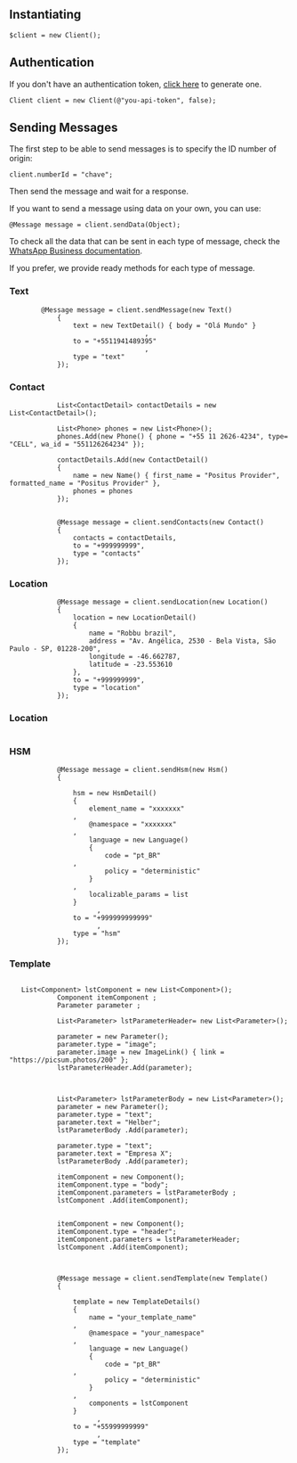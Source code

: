 ## Instantiating

````.NET
$client = new Client();
````
## Authentication

If you don't have an authentication token, [click here](https://studio.posit.us/minha-conta/api-tokens) to generate one.

````.NET
Client client = new Client(@"you-api-token", false);
````

## Sending Messages
The first step to be able to send messages is to specify the ID number of origin:

````.NET
client.numberId = "chave";
````

Then send the message and wait for a response.

If you want to send a message using data on your own, you can use:

````NET
@Message message = client.sendData(Object);
````

To check all the data that can be sent in each type of message, check the [WhatsApp Business documentation](https://developers.facebook.com/docs/whatsapp/api/messages).

If you prefer, we provide ready methods for each type of message.

### Text

````.NET
        @Message message = client.sendMessage(new Text()
            {
                text = new TextDetail() { body = "Olá Mundo" }
                                  ,
                to = "+5511941489395"
                                  ,
                type = "text"
            });
````



### Contact
````.NET
            List<ContactDetail> contactDetails = new List<ContactDetail>();
            
            List<Phone> phones = new List<Phone>();
            phones.Add(new Phone() { phone = "+55 11 2626-4234", type= "CELL", wa_id = "551126264234" });

            contactDetails.Add(new ContactDetail()
            {
                name = new Name() { first_name = "Positus Provider", formatted_name = "Positus Provider" },
                phones = phones
            });


            @Message message = client.sendContacts(new Contact()
            {
                contacts = contactDetails,
                to = "+999999999",
                type = "contacts"
            });

````

### Location
````.NET
            @Message message = client.sendLocation(new Location()
            {
                location = new LocationDetail()
                {
                    name = "Robbu brazil",
                    address = "Av. Angélica, 2530 - Bela Vista, São Paulo - SP, 01228-200",
                    longitude = -46.662787,
                    latitude = -23.553610
                },
                to = "+999999999",
                type = "location"
            });
````

### Location
````.NET

````


### HSM

````.NET
            @Message message = client.sendHsm(new Hsm()
            {

                hsm = new HsmDetail()
                {
                    element_name = "xxxxxxx"
                ,
                    @namespace = "xxxxxxx"
                ,
                    language = new Language()
                    {
                        code = "pt_BR"
                ,
                        policy = "deterministic"
                    }
                ,
                    localizable_params = list
                }
                      ,
                to = "+999999999999"
                      ,
                type = "hsm"
            });
````


### Template
````.NET

   List<Component> lstComponent = new List<Component>();
            Component itemComponent ;
            Parameter parameter ;

            List<Parameter> lstParameterHeader= new List<Parameter>();

            parameter = new Parameter();
            parameter.type = "image";
            parameter.image = new ImageLink() { link = "https://picsum.photos/200" };
            lstParameterHeader.Add(parameter);



            List<Parameter> lstParameterBody = new List<Parameter>();
            parameter = new Parameter();
            parameter.type = "text";
            parameter.text = "Helber";
            lstParameterBody .Add(parameter);

            parameter.type = "text";
            parameter.text = "Empresa X";
            lstParameterBody .Add(parameter);

            itemComponent = new Component();
            itemComponent.type = "body";
            itemComponent.parameters = lstParameterBody ;
            lstComponent .Add(itemComponent);


            itemComponent = new Component();
            itemComponent.type = "header";
            itemComponent.parameters = lstParameterHeader;
            lstComponent .Add(itemComponent);



            @Message message = client.sendTemplate(new Template()
            {

                template = new TemplateDetails()
                {
                    name = "your_template_name"
                ,
                    @namespace = "your_namespace"
                ,
                    language = new Language()
                    {
                        code = "pt_BR"
                ,
                        policy = "deterministic"
                    }
                ,
                    components = lstComponent 
                }
                      ,
                to = "+55999999999"
                      ,
                type = "template"
            });
